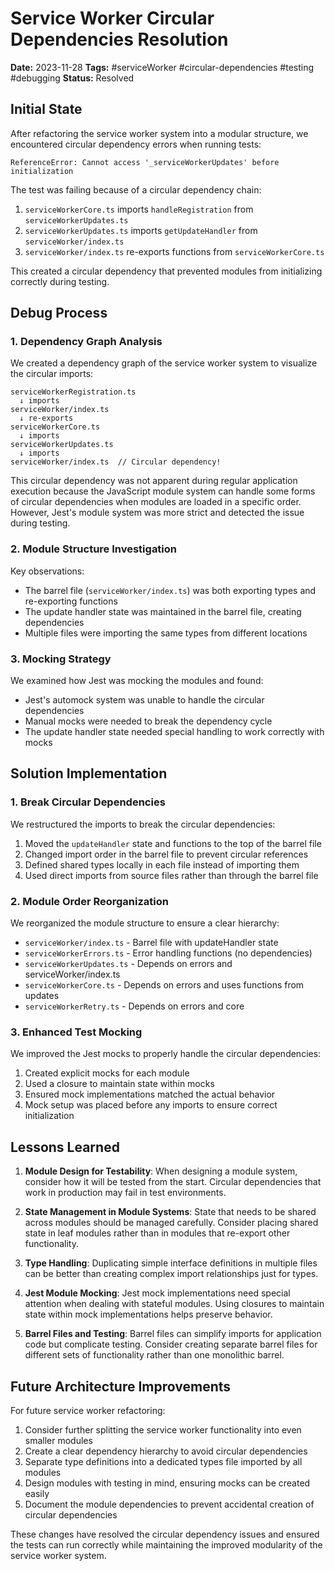 # Service Worker Circular Dependencies Resolution

**Date:** 2023-11-28
**Tags:** #serviceWorker #circular-dependencies #testing #debugging
**Status:** Resolved

## Initial State

After refactoring the service worker system into a modular structure, we encountered circular dependency errors when running tests:

```
ReferenceError: Cannot access '_serviceWorkerUpdates' before initialization
```

The test was failing because of a circular dependency chain:
1. `serviceWorkerCore.ts` imports `handleRegistration` from `serviceWorkerUpdates.ts`
2. `serviceWorkerUpdates.ts` imports `getUpdateHandler` from `serviceWorker/index.ts`
3. `serviceWorker/index.ts` re-exports functions from `serviceWorkerCore.ts`

This created a circular dependency that prevented modules from initializing correctly during testing.

## Debug Process

### 1. Dependency Graph Analysis

We created a dependency graph of the service worker system to visualize the circular imports:

```
serviceWorkerRegistration.ts
  ↓ imports
serviceWorker/index.ts
  ↓ re-exports
serviceWorkerCore.ts
  ↓ imports
serviceWorkerUpdates.ts
  ↓ imports
serviceWorker/index.ts  // Circular dependency!
```

This circular dependency was not apparent during regular application execution because the JavaScript module system can handle some forms of circular dependencies when modules are loaded in a specific order. However, Jest's module system was more strict and detected the issue during testing.

### 2. Module Structure Investigation

Key observations:
- The barrel file (`serviceWorker/index.ts`) was both exporting types and re-exporting functions
- The update handler state was maintained in the barrel file, creating dependencies
- Multiple files were importing the same types from different locations

### 3. Mocking Strategy

We examined how Jest was mocking the modules and found:
- Jest's automock system was unable to handle the circular dependencies
- Manual mocks were needed to break the dependency cycle
- The update handler state needed special handling to work correctly with mocks

## Solution Implementation

### 1. Break Circular Dependencies

We restructured the imports to break the circular dependencies:

1. Moved the `updateHandler` state and functions to the top of the barrel file
2. Changed import order in the barrel file to prevent circular references
3. Defined shared types locally in each file instead of importing them
4. Used direct imports from source files rather than through the barrel file

### 2. Module Order Reorganization

We reorganized the module structure to ensure a clear hierarchy:
- `serviceWorker/index.ts` - Barrel file with updateHandler state
- `serviceWorkerErrors.ts` - Error handling functions (no dependencies)
- `serviceWorkerUpdates.ts` - Depends on errors and serviceWorker/index.ts
- `serviceWorkerCore.ts` - Depends on errors and uses functions from updates
- `serviceWorkerRetry.ts` - Depends on errors and core

### 3. Enhanced Test Mocking

We improved the Jest mocks to properly handle the circular dependencies:
1. Created explicit mocks for each module
2. Used a closure to maintain state within mocks
3. Ensured mock implementations matched the actual behavior
4. Mock setup was placed before any imports to ensure correct initialization

## Lessons Learned

1. **Module Design for Testability**: When designing a module system, consider how it will be tested from the start. Circular dependencies that work in production may fail in test environments.

2. **State Management in Module Systems**: State that needs to be shared across modules should be managed carefully. Consider placing shared state in leaf modules rather than in modules that re-export other functionality.

3. **Type Handling**: Duplicating simple interface definitions in multiple files can be better than creating complex import relationships just for types.

4. **Jest Module Mocking**: Jest mock implementations need special attention when dealing with stateful modules. Using closures to maintain state within mock implementations helps preserve behavior.

5. **Barrel Files and Testing**: Barrel files can simplify imports for application code but complicate testing. Consider creating separate barrel files for different sets of functionality rather than one monolithic barrel.

## Future Architecture Improvements

For future service worker refactoring:

1. Consider further splitting the service worker functionality into even smaller modules
2. Create a clear dependency hierarchy to avoid circular dependencies
3. Separate type definitions into a dedicated types file imported by all modules
4. Design modules with testing in mind, ensuring mocks can be created easily
5. Document the module dependencies to prevent accidental creation of circular dependencies

These changes have resolved the circular dependency issues and ensured the tests can run correctly while maintaining the improved modularity of the service worker system.
